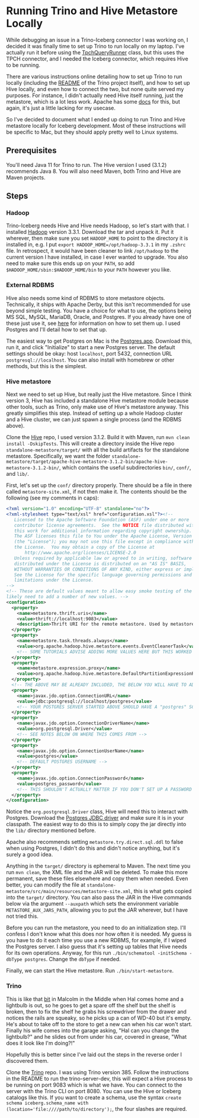 # Running Trino and Hive Metastore Locally

While debugging an issue in a Trino-Iceberg connector I was working on, I decided it was finally time to set up Trino to run locally on my laptop. I've actually run it before using the [TpchQueryRunner](https://github.com/trinodb/trino/blob/master/testing/trino-tests/src/test/java/io/trino/tests/tpch/TpchQueryRunner.java) class, but this uses the TPCH connector, and I needed the Iceberg connector, which requires Hive to be running.

There are various instructions online detailing how to set up Trino to run locally (including the [README](https://github.com/trinodb/trino/blob/master/README.md) of the Trino project itself), and how to set up Hive locally, and even how to connect the two, but none quite served my purposes. For instance, I didn't actually need Hive itself running, just the metastore, which is a lot less work. Apache has some [docs](https://cwiki.apache.org/confluence/display/Hive/AdminManual+Metastore+3.0+Administration) for this, but again, it's just a little lacking for my usecase.

So I've decided to document what I ended up doing to run Trino and Hive metastore locally for Iceberg development. Most of these instructions will be specific to Mac, but they should apply pretty well to Linux systems.

## Prerequisites
You'll need Java 11 for Trino to run. The Hive version I used (3.1.2) recommends Java 8. You will also need Maven, both Trino and Hive are Maven projects.

## Steps
### Hadoop
Trino-Iceberg needs Hive and Hive needs Hadoop, so let's start with that. I installed [Hadoop](https://hadoop.apache.org/release/3.3.1.html) version 3.3.1. Download the tar and unpack it. Put it wherever, then make sure you set `HADOOP_HOME` to point to the directory it is installed in, e.g. I put `export HADOOP_HOME=/opt/hadoop-3.3.1` in my `.zshrc` file. In retrospect, it would have been cleaner to link `/opt/hadoop` to the current version I have installed, in case I ever wanted to upgrade. You also need to make sure this ends up on your `PATH`, so add `$HADOOP_HOME/sbin:$HADOOP_HOME/bin` to your `PATH` however you like.

### External RDBMS
Hive also needs some kind of RDBMS to store metastore objects. Technically, it ships with Apache Derby, but this isn't recommended for use beyond simple testing. You have a choice for what to use, the options being MS SQL, MySQL, MariaDB, Oracle, and Postgres. If you already have one of these just use it, see [here](https://cwiki.apache.org/confluence/display/Hive/AdminManual+Metastore+3.0+Administration) for information on how to set them up. I used Postgres and I'll detail how to set that up.

The easiest way to get Postgres on Mac is the [Postgres.app](https://postgresapp.com). Download this, run it, and click "Initialize" to start a new Postgres server. The default settings should be okay: host `localhost`, port 5432, connection URL `postgresql://localhost`. You can also install with homebrew or other methods, but this is the simplest.

### Hive metastore
Next we need to set up Hive, but really just the Hive metastore. Since I think version 3, Hive has included a standalone Hive metastore module because other tools, such as Trino, only make use of Hive's metastore anyway. This greatly simplifies this step. Instead of setting up a whole Hadoop cluster and a Hive cluster, we can just spawn a single process (and the RDBMS above).

Clone the [Hive](https://github.com/apache/hive) repo, I used version 3.1.2. Build it with Maven, run `mvn clean install -DskipTests`. This will create a directory inside the Hive repo `standalone-metastore/target/` with all the build artifacts for the standalone metastore. Specifically, we want the folder `standalone-metastore/target/apache-hive-metastore-3.1.2-bin/apache-hive-metastore-3.1.2-bin/`, which contains the useful subdirectories `bin/`, `conf/`, and `lib/`.

First, let's set up the `conf/` directory properly. There should be a file in there called `metastore-site.xml`, if not then make it. The contents should be the following (see my comments in caps):
```xml
<?xml version="1.0" encoding="UTF-8" standalone="no"?>
<?xml-stylesheet type="text/xsl" href="configuration.xsl"?><!--
   Licensed to the Apache Software Foundation (ASF) under one or more
   contributor license agreements.  See the NOTICE file distributed with
   this work for additional information regarding copyright ownership.
   The ASF licenses this file to You under the Apache License, Version 2.0
   (the "License"); you may not use this file except in compliance with
   the License.  You may obtain a copy of the License at
       http://www.apache.org/licenses/LICENSE-2.0
   Unless required by applicable law or agreed to in writing, software
   distributed under the License is distributed on an "AS IS" BASIS,
   WITHOUT WARRANTIES OR CONDITIONS OF ANY KIND, either express or implied.
   See the License for the specific language governing permissions and
   limitations under the License.
-->
<!-- These are default values meant to allow easy smoke testing of the metastore.  You will
likely need to add a number of new values. -->
<configuration>
  <property>
    <name>metastore.thrift.uris</name>
    <value>thrift://localhost:9083</value>
    <description>Thrift URI for the remote metastore. Used by metastore client to connect to remote metastore.</description>
  </property>
  <property>
    <name>metastore.task.threads.always</name>
    <value>org.apache.hadoop.hive.metastore.events.EventCleanerTask</value>
    <!-- SOME TUTORIALS ADVISE ADDING MORE VALUES HERE BUT THIS WORKED FOR ME -->
  </property>
  <property>
    <name>metastore.expression.proxy</name>
    <value>org.apache.hadoop.hive.metastore.DefaultPartitionExpressionProxy</value>
  </property>
  <!-- THE ABOVE MAY BE ALREADY INCLUDED, THE BELOW YOU WILL HAVE TO ADD. THEY WILL BE DIFFERENT FOR DIFFERENT RDBMS'S -->
  <property>
    <name>javax.jdo.option.ConnectionURL</name>
    <value>jdbc:postgresql://localhost/postgres</value>
    <!-- YOUR POSTGRES SERVER STARTED ABOVE SHOULD HAVE A "postgres" SCHEMA ALREADY. PORT ISN'T NECESSARY IF IT IS THE DEFAULT -->
  </property>
  <property>
    <name>javax.jdo.option.ConnectionDriverName</name>
    <value>org.postgresql.Driver</value>
    <!-- SEE NOTES BELOW ON WHERE THIS COMES FROM -->
  </property>
  <property>
    <name>javax.jdo.option.ConnectionUserName</name>
    <value>postgres</value>
    <!-- DEFAULT POSTGRES USERNAME -->
  </property>
  <property>
    <name>javax.jdo.option.ConnectionPassword</name>
    <value>postgres_password</value>
    <!-- THIS SHOULDN'T ACTUALLY MATTER IF YOU DON'T SET UP A PASSWORD ON THE POSTGRES SERVER -->
  </property>
</configuration>
```

Notice the `org.postgresql.Driver` class, Hive will need this to interact with Postgres. Download the [Postgres JDBC driver](https://jdbc.postgresql.org/download.html) and make sure it is in your classpath. The easiest way to do this is to simply copy the jar directly into the `lib/` directory mentioned before.

Apache also recommends setting `metastore.try.direct.sql.ddl` to false when using Postgres, I didn't do this and didn't notice anything, but it's surely a good idea.

Anything in the `target/` directory is ephemeral to Maven. The next time you run `mvn clean`, the XML file and the JAR will be deleted. To make this more permanent, save these files elsewhere and copy them when needed. Even better, you can modify the file at `standalone-metastore/src/main/resources/metastore-site.xml`, this is what gets copied into the `target/` directory. You can also pass the JAR in the Hive commands below via the argument `--auxpath` which sets the environment variable `METASTORE_AUX_JARS_PATH`, allowing you to put the JAR wherever, but I have not tried this.

Before you can run the metastore, you need to do an initialization step. I'll confess I don't know what this does nor how often it is needed. My guess is you have to do it each time you use a new RDBMS, for example, if I wiped the Postgres server. I also guess that it's setting up tables that Hive needs for its own operations. Anyway, for this run `./bin/schematool -initSchema -dbType postgres`. Change the `dbType` if needed.

Finally, we can start the Hive metastore. Run `./bin/start-metastore`.

### Trino
This is like that [bit](https://youtu.be/AbSehcT19u0) in Malcolm in the Middle when Hal comes home and a lightbulb is out, so he goes to get a spare off the shelf but the shelf is broken, then to fix the shelf he grabs his screwdriver from the drawer and notices the rails are squeaky, so he picks up a can of WD-40 but it's empty. He's about to take off to the store to get a new can when his car won't start. Finally his wife comes into the garage asking, "Hal can you change the lightbulb?" and he slides out from under his car, covered in grease, "What does it look like I'm doing?!"

Hopefully this is better since I've laid out the steps in the reverse order I discovered them.

Clone the [Trino](https://github.com/trinodb/trino) repo. I was using Trino version 385. Follow the instructions in the README to run the trino-server-dev, this will expect a Hive process to be running on port 9083 which is what we have. You can connect to the server with the Trino CLI on port 8080. You can use the Hive or Iceberg catalogs like this. If you want to create a schema, use the syntax `create schema iceberg.schema_name with (location='file:////path/to/directory');`, the four slashes are required.
